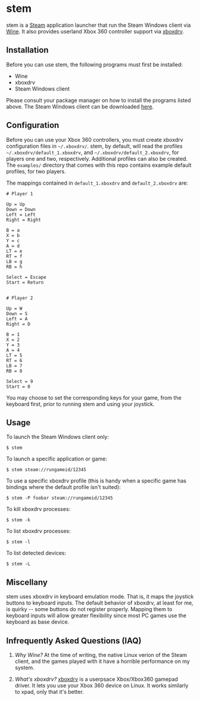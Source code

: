stem
====

stem is a [Steam](http://store.steampowered.com/) application launcher
that run the Steam Windows client via
[Wine](http://www.winehq.org/). It also provides userland Xbox 360
controller support via
[xboxdrv](http://pingus.seul.org/~grumbel/xboxdrv/).


## Installation

Before you can use stem, the following programs must first be
installed:

* Wine
* xboxdrv
* Steam Windows client

Please consult your package manager on how to install the programs
listed above. The Steam Windows client can be downloaded
[here](http://store.steampowered.com/about/).


## Configuration

Before you can use your Xbox 360 controllers, you must create xboxdrv
configuration files in `~/.xboxdrv/`. stem, by default, will read the
profiles `~/.xboxdrv/default_1.xboxdrv`, and
`~/.xboxdrv/default_2.xboxdrv`, for players one and two,
respectively. Additional profiles can also be created. The `examples/`
directory that comes with this repo contains example default profiles,
for two players.

The mappings contained in `default_1.xboxdrv` and `default_2.xboxdrv` are:

```
# Player 1

Up = Up
Down = Down
Left = Left
Right = Right

B = a
X = b
Y = c
A = d
LT = e
RT = f
LB = g
RB = h

Select = Escape
Start = Return


# Player 2

Up = W
Down = S
Left = A
Right = D

B = 1
X = 2
Y = 3
A = 4
LT = 5
RT = 6
LB = 7
RB = 8

Select = 9
Start = 0
```

You may choose to set the corresponding keys for your game, from the
keyboard first, prior to running stem and using your joystick.


## Usage

To launch the Steam Windows client only:

```
$ stem
```

To launch a specific application or game:

```
$ stem steam://rungameid/12345
```

To use a specific xboxdrv profile (this is handy when a specific game
has bindings where the default profile isn't suited):


```
$ stem -P foobar steam://rungameid/12345
```

To kill xboxdrv processes:

```
$ stem -k
```

To list xboxdrv processes:

```
$ stem -l
```

To list detected devices:

```
$ stem -L
```



## Miscellany

stem uses xboxdrv in keyboard emulation mode. That is, it maps the
joystick buttons to keyboard inputs. The default behavior of xboxdrv,
at least for me, is quirky -- some buttons do not register
properly. Mapping them to keyboard inputs will allow greater
flexibility since most PC games use the keyboard as base device.


## Infrequently Asked Questions (IAQ)

1. _Why Wine?_ At the time of writing, the native Linux verion of the
Steam client, and the games played with it have a horrible performance
on my system.

2. _What's xboxdrv?_ [xboxdrv](https://github.com/xboxdrv/xboxdrv) is a
userpsace Xbox/Xbox360 gamepad driver. It lets you use your Xbox 360
device on Linux. It works similarly to xpad, only that it's better.
